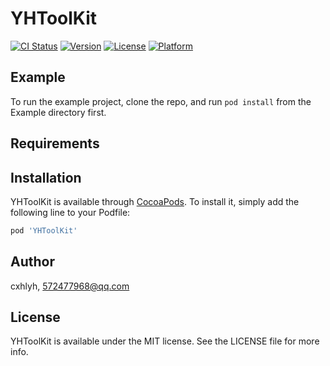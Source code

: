 # YHToolKit

[![CI Status](https://img.shields.io/travis/cxhlyh/YHToolKit.svg?style=flat)](https://travis-ci.org/cxhlyh/YHToolKit)
[![Version](https://img.shields.io/cocoapods/v/YHToolKit.svg?style=flat)](https://cocoapods.org/pods/YHToolKit)
[![License](https://img.shields.io/cocoapods/l/YHToolKit.svg?style=flat)](https://cocoapods.org/pods/YHToolKit)
[![Platform](https://img.shields.io/cocoapods/p/YHToolKit.svg?style=flat)](https://cocoapods.org/pods/YHToolKit)

## Example

To run the example project, clone the repo, and run `pod install` from the Example directory first.

## Requirements

## Installation

YHToolKit is available through [CocoaPods](https://cocoapods.org). To install
it, simply add the following line to your Podfile:

```ruby
pod 'YHToolKit'
```

## Author

cxhlyh, 572477968@qq.com

## License

YHToolKit is available under the MIT license. See the LICENSE file for more info.
